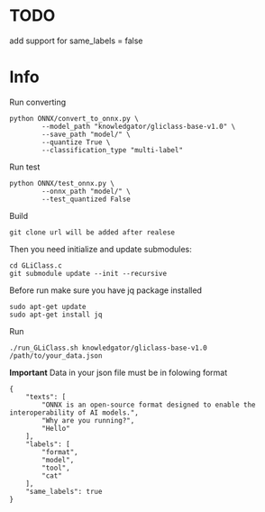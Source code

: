 # TODO
add support for same_labels = false 
# Info
Run converting
```
python ONNX/convert_to_onnx.py \
        --model_path "knowledgator/gliclass-base-v1.0" \
        --save_path "model/" \
        --quantize True \
        --classification_type "multi-label"
```

Run test
```
python ONNX/test_onnx.py \
        --onnx_path "model/" \
        --test_quantized False
```

Build
```
git clone url will be added after realese
```

Then you need initialize and update submodules:
```
cd GLiClass.c
git submodule update --init --recursive
```
Before run make sure you have jq package installed 
```
sudo apt-get update
sudo apt-get install jq
```

Run 
```
./run_GLiClass.sh knowledgator/gliclass-base-v1.0 /path/to/your_data.json
```
**Important** Data in your json file must be in folowing format
```
{
    "texts": [
        "ONNX is an open-source format designed to enable the interoperability of AI models.",
        "Why are you running?",
        "Hello"
    ],
    "labels": [
        "format",
        "model",
        "tool",
        "cat"
    ],
    "same_labels": true
}
```
